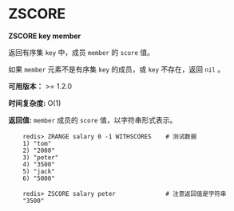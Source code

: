 # ZSCORE


**ZSCORE key member**

返回有序集 ``key`` 中，成员 ``member`` 的 ``score`` 值。

如果 ``member`` 元素不是有序集 ``key`` 的成员，或 ``key`` 不存在，返回 ``nil`` 。

**可用版本：**
    >= 1.2.0

**时间复杂度:**
    O(1)

**返回值:**
    ``member`` 成员的 ``score`` 值，以字符串形式表示。

```
    redis> ZRANGE salary 0 -1 WITHSCORES    # 测试数据
    1) "tom"
    2) "2000"
    3) "peter"
    4) "3500"
    5) "jack"
    6) "5000"

    redis> ZSCORE salary peter              # 注意返回值是字符串
    "3500"
```